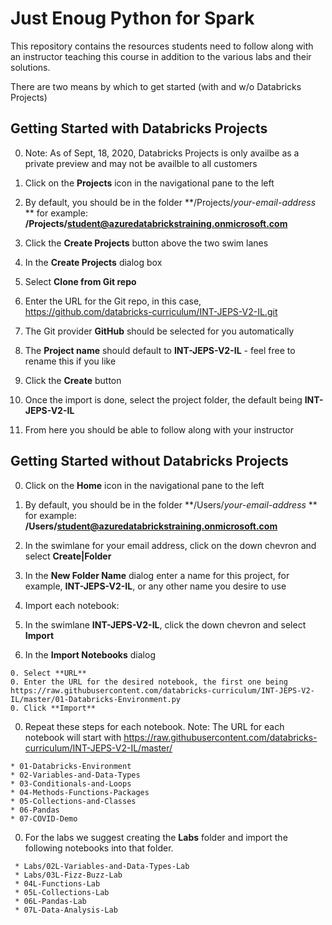 # Just Enoug Python for Spark
This repository contains the resources students need to follow along with an instructor teaching this course in addition to the various labs and their solutions.

There are two means by which to get started (with and w/o Databricks Projects)

## Getting Started with Databricks Projects
0. Note: As of Sept, 18, 2020, Databricks Projects is only availbe as a private preview and may not be availble to all customers
0. Click on the **Projects** icon in the navigational pane to the left
0. By default, you should be in the folder **/Projects/*your-email-address* ** for example: **/Projects/student@azuredatabrickstraining.onmicrosoft.com**
0. Click the **Create Projects** button above the two swim lanes
0. In the **Create Projects** dialog box

  0. Select **Clone from Git repo**
  0. Enter the URL for the Git repo, in this case, https://github.com/databricks-curriculum/INT-JEPS-V2-IL.git
  0. The Git provider **GitHub** should be selected for you automatically
  0. The **Project name** should default to **INT-JEPS-V2-IL** - feel free to rename this if you like
  0. Click the **Create** button
    
0. Once the import is done, select the project folder, the default being **INT-JEPS-V2-IL**
0. From here you should be able to follow along with your instructor

## Getting Started without Databricks Projects
0. Click on the **Home** icon in the navigational pane to the left
0. By default, you should be in the folder **/Users/*your-email-address* ** for example: **/Users/student@azuredatabrickstraining.onmicrosoft.com**
0. In the swimlane for your email address, click on the down chevron and select **Create|Folder**
0. In the **New Folder Name** dialog enter a name for this project, for example, **INT-JEPS-V2-IL**, or any other name you desire to use
0. Import each notebook:

  0. In the swimlane **INT-JEPS-V2-IL**, click the down chevron and select **Import**
  0. In the **Import Notebooks** dialog
    
    0. Select **URL**
    0. Enter the URL for the desired notebook, the first one being https://raw.githubusercontent.com/databricks-curriculum/INT-JEPS-V2-IL/master/01-Databricks-Environment.py
    0. Click **Import**
        
  0. Repeat these steps for each notebook. Note: The URL for each notebook will start with https://raw.githubusercontent.com/databricks-curriculum/INT-JEPS-V2-IL/master/
    
    * 01-Databricks-Environment
    * 02-Variables-and-Data-Types
    * 03-Conditionals-and-Loops
    * 04-Methods-Functions-Packages
    * 05-Collections-and-Classes
    * 06-Pandas
    * 07-COVID-Demo
        
   0. For the labs we suggest creating the **Labs** folder and import the following notebooks into that folder.
     
     * Labs/02L-Variables-and-Data-Types-Lab
     * Labs/03L-Fizz-Buzz-Lab
     * 04L-Functions-Lab
     * 05L-Collections-Lab
     * 06L-Pandas-Lab
     * 07L-Data-Analysis-Lab
  
